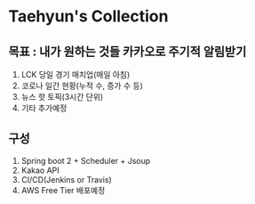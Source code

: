 # Taehyun's Collection



## 목표 : 내가 원하는 것들 카카오로 주기적 알림받기

1. LCK 당일 경기 매치업(매일 아침)
2. 코로나 일간 현황(누적 수, 증가 수 등)
3. 뉴스 핫 토픽(3시간 단위)
4. 기타 추가예정



## 구성

1. Spring boot 2 + Scheduler + Jsoup
2. Kakao API
3. CI/CD(Jenkins or Travis)
4. AWS Free Tier 배포예정